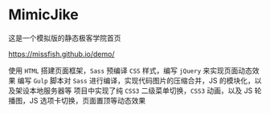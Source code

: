 # MimicJike  
这是一个模拟版的静态极客学院首页

https://missfish.github.io/demo/


使用 `HTML` 搭建页面框架，`Sass` 预编译 `CSS` 样式，编写 `jQuery` 来实现页面动态效果
编写 `Gulp` 脚本对 `Sass` 进行编译，实现代码图片的压缩合并，JS 的模块化，以及架设本地服务器等
项目中实现了纯 `CSS3` 二级菜单切换，`CSS3` 动画，以及 JS 轮播图，JS 选项卡切换，页面置顶等动态效果
